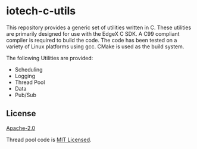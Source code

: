 # iotech-c-utils
This repository provides a generic set of utilities written in C. These utilities are primarily designed for use
with the EdgeX C SDK. A C99 compliant compiler is required to build the code. The code has been tested on a
variety of Linux platforms using gcc. CMake is used as the build system.

The following Utilities are provided:
* Scheduling
* Logging
* Thread Pool
* Data
* Pub/Sub

## License
[Apache-2.0](LICENSE)

Thread pool code is [MIT Licensed](thpool/LICENSE).
